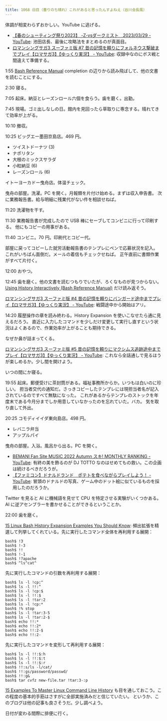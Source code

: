 ```yaml
---
title: 1068 日目（曇りのち晴れ）これがあると思ったんすよねえ（谷川会長風）
---
```


体調が相変わらずおかしい。YouTube に逃げる。

* [【春のシューティング祭り2023】 -Z-vsダークミスト　2023/03/29 - YouTube](https://www.youtube.com/watch?v=8VxOq-jxiAQ):
  池田店長、最後に攻略法をまとめるのが真面目。
* [ロマンシングサガ3 スーファミ版 #7 昔の記憶を頼りにフォルネウス撃破までプレイ【ロマサガ3】【ゆっくり実況】 - YouTube](https://www.youtube.com/watch?v=sVj96vB003M):
  収録中なのにボス戦と間違えて準備する。

1:55 [Bash Reference Manual](https://www.gnu.org/software/bash/manual/bash.html)
completion の辺りから読み飛ばして、他の文書を読むことにする。

2:30 寝る。

7:05 起床。納豆とレーズンロール六個を食らう。歯を磨く。出勤。

7:45 現場。ゴミ出しなしの日。館内を見回ったら草取りに専念する。晴れてきて効率が上がる。

10:10 撤収。

10:25 ビッグエー墨田京島店。469 円。

* ツイストドーナツ (3)
* ナポリタン
* 大根のミックスサラダ
* 小粒納豆 (6)
* レーズンロール (6)

イトーヨーカドー曳舟店。体温チェック。

曳舟の部屋。洗濯。PC を開く。月報類を片付け始める。まずは収入申告書。
次に業務報告書。給与明細に残業代がない件を相談せねば。

11:20 洗濯物を干す。

11:30 業務報告書が完成したので USB 棒にセーブしてコンビニに行って印刷する。
他にもコピーの用事がある。

11:40 コンビニ。70 円。印刷代とコピー代。

部屋に戻ってコピーした就労活動報告書のテンプレにペンで応募状況を記入。
これがいちばん面倒だ。メールの着信もチェックせねば。
正午直前に書類作業がすべて片付く。

12:00 おやつ。

12:45 歯を磨く。他の文書を読むつもりでいたが、ろくなものが見つからない。
[Using History Interactively (Bash Reference Manual)](https://www.gnu.org/software/bash/manual/html_node/Using-History-Interactively.html)
だけ読み返そう。

[ロマンシングサガ3 スーファミ版 #4 昔の記憶を頼りにバンガード途中までプレイ【ロマサガ3】【ゆっくり実況】 - YouTube](https://www.youtube.com/watch?v=xbgPyfBQIxw):
戦闘途中から開始はアリ。

14:20 履歴操作の章を読み終わる。History Expansion を使いこなせたら通に見えるだろう。
直近に入力したコマンドを少しだけ変更して実行し直すという状況はよくあるので、作業効率が上がることも期待できる。

なぜか鼻が詰まってくる。

[ロマンシングサガ3 スーファミ版 #5 昔の記憶を頼りにマクシムス追跡途中までプレイ【ロマサガ3】【ゆっくり実況】 - YouTube](https://www.youtube.com/watch?v=p6HqwpYur3U):
これなら全話通しで見るほうが楽しめるか。少し間を開けよう。

いつの間にか寝る。

19:55 起床。郵便受けに茶封筒がある。福祉事務所からか。いつもは白いのに珍しい。
担当者交代の通知だ。さっきコピーしたテンプレには現担当者名が記入されているのですべて無駄になった。
これがあるからテンプレのストックを年度末である今月分までしか用意していなかったのを忘れていた。バカ。
気を取り直して外出。

20:25 コモディイイダ東向島店。498 円。

* レバニラ弁当
* アップルパイ

曳舟の部屋。入浴。風呂から出る。PC を開く。

* [BEMANI Fan Site MUSIC 2022 Autumn スキ! MONTHLY RANKING - YouTube](https://www.youtube.com/watch?v=bMQxdmvfOdE):
  有終の美を飾るのが DJ TOTTO なのはせめてもの救い。この企画は続けるべきだろうが。
* [【ファミコン】ドナルドランド　ポテトを食べながらプレイしよう！ - YouTube](https://www.youtube.com/watch?v=KbFM31EEcCA):
  冒頭のドナルドの写真、ゲーム中のドット絵に似ているものを採用したのだろうか。

Twitter を見ると AI に機械語を見せて CPU を特定させる実験がいくつかある。
AI に逆アセンブラーを書かせることができるということか。

22:00 歯を磨く。

[15 Linux Bash History Expansion Examples You Should Know](https://www.thegeekstuff.com/2011/08/bash-history-expansion/):
頻出拡張を精選して列挙してくれている。先に実行したコマンド全体を再利用する展開：

```console
bash$ !3
bash$ !-3
bash$ !!
bash$ !-1
bash$ !?apache
bash$ ^ls^cat^
```

先に実行したコマンドの引数を再利用する展開：

```console
bash$ ls -l !cp:^
bash$ ls -l !!:^
bash$ ls -l !cp:$
bash$ ls -l !!:$
bash$ ls -l !tar:2
bash$ ls -l !cp:*
bash$ !% stop
bash$ ls -l !tar:3-5
bash$ ls -l !tar:2-$
bash$ echo !!:*
bash$ echo !!:2*
bash$ echo !!:2-$
bash$ echo !!:2-
```

先に実行したコマンドを変形して再利用する展開：

```console
bash$ ls -l !!:$:h
bash$ ls -l !!:$:t
bash$ ls -l !!:$:r
bash$ !!:s/ls -l/cat/
bash$ !!:gs/password/passwd/
bash$ !!:g&
bash$ tar cvfz new-file.tar !tar:3-:p
```

[15 Examples To Master Linux Command Line History](https://www.thegeekstuff.com/2008/08/15-examples-to-master-linux-command-line-history/)
も目を通しておこう。この程度の基本的手筋はさすがに全部実施済みだと信じていたい。
というか、このブログは他の記事も良さそうだ。少し調べよう。

日付が変わる間際に排便に行く。
